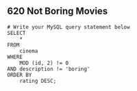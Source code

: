 ## 620	Not Boring Movies ##
```
# Write your MySQL query statement below
SELECT
	*
FROM
	cinema
WHERE
	MOD (id, 2) != 0
AND description != 'boring'
ORDER BY
	rating DESC;
```
